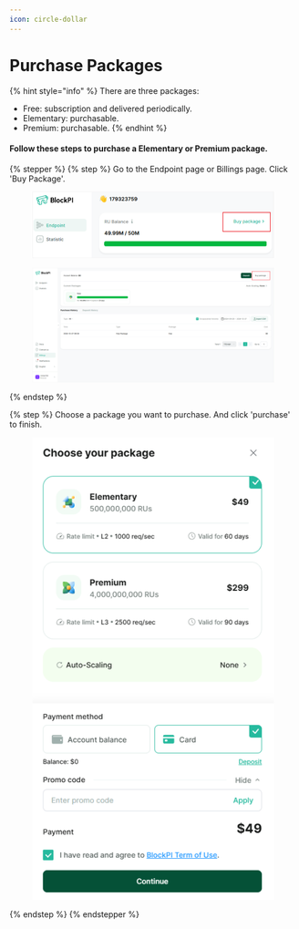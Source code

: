 ```yaml
---
icon: circle-dollar
---
```


# Purchase Packages

{% hint style="info" %}
There are three packages:

* Free: subscription and delivered periodically.
* Elementary: purchasable.
* Premium: purchasable.
{% endhint %}

#### Follow these steps to purchase a Elementary or Premium package.&#x20;

{% stepper %}
{% step %}
Go to the Endpoint page or Billings page. Click 'Buy Package'.

<figure><img src="../../.gitbook/assets/Purchase Packages 1.png" alt=""><figcaption></figcaption></figure>

<figure><img src="../../.gitbook/assets/Purchase Packages 2.png" alt=""><figcaption></figcaption></figure>
{% endstep %}

{% step %}
Choose a package you want to purchase. And click 'purchase' to finish.

<figure><img src="../../.gitbook/assets/image (184).png" alt=""><figcaption></figcaption></figure>
{% endstep %}
{% endstepper %}
